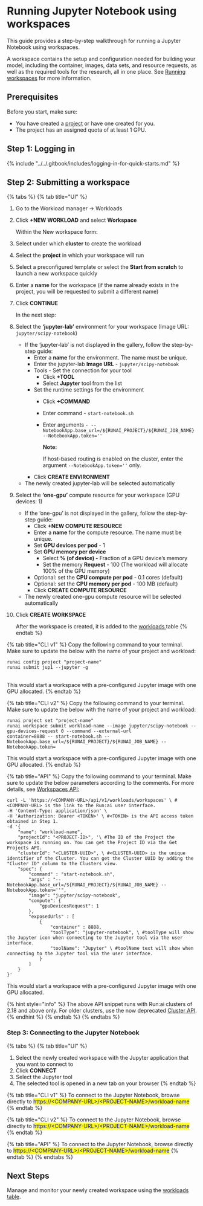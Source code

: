 # Running Jupyter Notebook using workspaces

This guide provides a step-by-step walkthrough for running a Jupyter Notebook using workspaces.

A workspace contains the setup and configuration needed for building your model, including the container, images, data sets, and resource requests, as well as the required tools for the research, all in one place. See [Running workspaces](../running-workspace.md) for more information.

## Prerequisites

Before you start, make sure:

* You have created a [project](../../manage-ai-initiatives/managing-your-organization/projects.md) or have one created for you.
* The project has an assigned quota of at least 1 GPU.

## Step 1: Logging in

{% include "../../.gitbook/includes/logging-in-for-quick-starts.md" %}

## Step 2: Submitting a workspace

{% tabs %}
{% tab title="UI" %}
1. Go to the Workload manager → Workloads
2.  Click **+NEW WORKLOAD** and select **Workspace**

    Within the New workspace form:
3. Select under which **cluster** to create the workload
4. Select the **project** in which your workspace will run
5. Select a preconfigured template or select the **Start from scratch** to launch a new workspace quickly
6. Enter a **name** for the workspace (if the name already exists in the project, you will be requested to submit a different name)
7.  Click **CONTINUE**

    In the next step:
8. Select the **‘jupyter-lab’** environment for your workspace (Image URL: `jupyter/scipy-notebook`)
   * If the ‘jupyter-lab’ is not displayed in the gallery, follow the step-by-step guide:
     * Enter a **name** for the environment. The name must be unique.
     * Enter the jupyter-lab **Image URL** - `jupyter/scipy-notebook`
     * Tools - Set the connection for your tool
       * Click **+TOOL**
       * Select **Jupyter** tool from the list
     * Set the runtime settings for the environment
       * Click **+COMMAND**
       * Enter command - `start-notebook.sh`
       *   Enter arguments `- --NotebookApp.base_url=/${RUNAI_PROJECT}/${RUNAI_JOB_NAME} --NotebookApp.token=''`

           **Note:**

           If host-based routing is enabled on the cluster, enter the argument `--NotebookApp.token=''` only.
     * Click **CREATE ENVIRONMENT**
   * The newly created jupyter-lab will be selected automatically
9. Select the **‘one-gpu’** compute resource for your workspace (GPU devices: 1)
   * If the ‘one-gpu’ is not displayed in the gallery, follow the step-by-step guide:
     * Click **+NEW COMPUTE RESOURCE**
     * Enter a **name** for the compute resource. The name must be unique.
     * Set **GPU devices per pod** - 1
     * Set **GPU memory per device**
       * Select **% (of device) -** Fraction of a GPU device’s memory
       * Set the memory **Request** - 100 (The workload will allocate 100% of the GPU memory)
     * Optional: set the **CPU compute per pod** - 0.1 cores (default)
     * Optional: set the **CPU memory per pod** - 100 MB (default)
     * Click **CREATE COMPUTE RESOURCE**
   * The newly created one-gpu compute resource will be selected automatically
10. Click **CREATE WORKSPACE**

    After the workspace is created, it is added to the [workloads ](../../workloads-in-runai/workloads.md)table
{% endtab %}

{% tab title="CLI v1" %}
Copy the following command to your terminal. Make sure to update the below with the name of your project and workload:

```shell
runai config project "project-name"
runai submit jup1 --jupyter -g 
```

\
This would start a workspace with a pre-configured Jupyter image with one GPU allocated.
{% endtab %}

{% tab title="CLI v2" %}
Copy the following command to your terminal. Make sure to update the below with the name of your project and workload:

```shell
runai project set "project-name"
runai workspace submit workload-name --image jupyter/scipy-notebook --gpu-devices-request 0 --command --external-url 
container=8888 -- start-notebook.sh --NotebookApp.base_url=/${RUNAI_PROJECT}/${RUNAI_JOB_NAME} --NotebookApp.token=
```

This would start a workspace with a pre-configured Jupyter image with one GPU allocated.
{% endtab %}

{% tab title="API" %}
Copy the following command to your terminal. Make sure to update the below parameters according to the comments. For more details, see [Workspaces API:](https://api-docs.run.ai/latest/tag/Workspaces)

```shell
curl -L 'https://<COMPANY-URL>/api/v1/workloads/workspaces' \ #<COMPANY-URL> is the link to the Run:ai user interface.
-H 'Content-Type: application/json' \
-H 'Authorization: Bearer <TOKEN>' \ #<TOKEN> is the API access token obtained in Step 1. 
-d '{ 
    "name": "workload-name", 
    "projectId": "<PROJECT-ID>", '\ #The ID of the Project the workspace is running on. You can get the Project ID via the Get Projects API. 
    "clusterId": "<CLUSTER-UUID>", \ #<CLUSTER-UUID> is the unique identifier of the Cluster. You can get the Cluster UUID by adding the "Cluster ID" column to the Clusters view. 
    "spec": {
        "command" : "start-notebook.sh",
        "args" : "--NotebookApp.base_url=/${RUNAI_PROJECT}/${RUNAI_JOB_NAME} --NotebookApp.token=''",
        "image": "jupyter/scipy-notebook",
        "compute": {
            "gpuDevicesRequest": 1
        },
        "exposedUrls" : [
            { 
                "container" : 8888,
                "toolType": "jupyter-notebook", \ #toolType will show the Jupyter icon when connecting to the Jupyter tool via the user interface. 
                "toolName": "Jupyter" \ #toolName text will show when connecting to the Jupyter tool via the user interface. 
            }
        ]
    }
}'
```

This would start a workspace with a pre-configured Jupyter image with one GPU allocated.

{% hint style="info" %}
The above API snippet runs with Run:ai clusters of 2.18 and above only. For older clusters, use the now deprecated [Cluster API](https://docs.run.ai/v2.20/developer/cluster-api/workload-overview-dev/).
{% endhint %}
{% endtab %}
{% endtabs %}

### Step 3: Connecting to the Jupyter Notebook

{% tabs %}
{% tab title="UI" %}
1. Select the newly created workspace with the Jupyter application that you want to connect to
2. Click **CONNECT**
3. Select the Jupyter tool
4. The selected tool is opened in a new tab on your browser
{% endtab %}

{% tab title="CLI v1" %}
To connect to the Jupyter Notebook, browse directly to <mark style="color:blue;">https://\<COMPANY-URL>/\<PROJECT-NAME>/workload-name</mark>
{% endtab %}

{% tab title="CLI v2" %}
To connect to the Jupyter Notebook, browse directly to <mark style="color:blue;">https://\<COMPANY-URL>/\<PROJECT-NAME>/workload-name</mark>
{% endtab %}

{% tab title="API" %}
To connect to the Jupyter Notebook, browse directly to <mark style="color:blue;">https://\<COMPANY-URL>/\<PROJECT-NAME>/workload-name</mark>
{% endtab %}
{% endtabs %}

## Next Steps

Manage and monitor your newly created workspace using the [workloads table](../workloads-in-runai/workloads.md).
